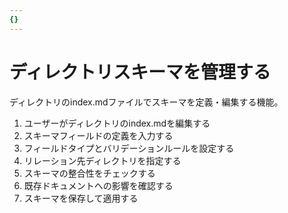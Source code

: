 ```yaml
---
{}
---
```


# ディレクトリスキーマを管理する

ディレクトリのindex.mdファイルでスキーマを定義・編集する機能。

1. ユーザーがディレクトリのindex.mdを編集する
2. スキーマフィールドの定義を入力する
3. フィールドタイプとバリデーションルールを設定する
4. リレーション先ディレクトリを指定する
5. スキーマの整合性をチェックする
6. 既存ドキュメントへの影響を確認する
7. スキーマを保存して適用する